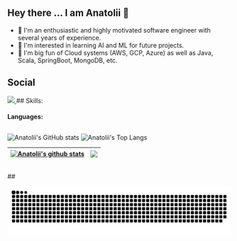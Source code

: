 ## Hey there ... I am Anatolii 👋

- 🧓 I'm an enthusiastic and highly motivated software engineer with several years of experience.
- 🔭 I'm interested in learning AI and ML for future projects.
- 🌱 I'm big fun of Cloud systems (AWS, GCP, Azure) as well as Java, Scala, SpringBoot, MongoDB, etc.

## Social

<a href="https://www.linkedin.com/in/anatoliiperfun" title="LinkedIn">
<img src="https://cdn.jsdelivr.net/gh/devicons/devicon/icons/linkedin/linkedin-original.svg" height="60px" /> 
</a>
## Skills:

#### Languages:


##

![Anatolii's GitHub stats](https://github-readme-stats.vercel.app/api?username=anatoliiperfun&theme=codeSTACKr&show_icons=true)
![Anatolii's Top Langs](https://github-readme-stats.vercel.app/api/top-langs/?username=anatoliiperfun&theme=codeSTACKr&hide=Jupyter&layout=compact&show_icons=true)


| <a href="https://github.com/anatoliiperfun/github-readme-stats"><img align="center" src="https://github-readme-stats.vercel.app/api?username=anatoliiperfun&show_icons=true&include_all_commits=true&theme=codeSTACKr&hide_border=true" alt="Anatolii's github stats" /></a> | <a href="https://github.com/anatoliiperfun/github-readme-stats"><img align="center" src="https://github-readme-stats.vercel.app/api/top-langs/?username=anatoliiperfun&layout=compact&theme=codeSTACKr&hide_border=true" /></a> |
| ------------- | ------------- |
<br>
## 

![github contribution grid snake animation](https://github.com/AnatoliiPerfun/anatoliiperfun/blob/output/github-user-contribution.svg#gh-dark-mode-only)

